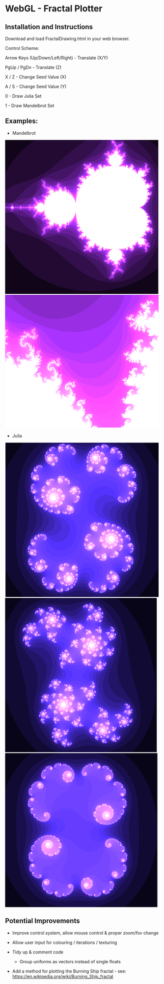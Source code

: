 WebGL - Fractal Plotter
=====

## Installation and Instructions

Download and load FractalDrawing.html in your web browser.

Control Scheme:

Arrow Keys (Up/Down/Left/Right) - Translate (X/Y)

PgUp / PgDn - Translate (Z)

X / Z - Change Seed Value (X)

A / S - Change Seed Value (Y)

0 - Draw Julia Set

1 - Draw Mandelbrot Set

## Examples:

- Mandelbrot

![MB1](/Images/MB/MB1.png?raw=true "Mandelbrot 1")
![MB2](/Images/MB/MB2.png?raw=true "Mandelbrot 2")


- Julia

![JL1](/Images/JL/JL1.png?raw=true "Julia 1")
![JL2](/Images/JL/JL2.png?raw=true "Julia 2")
![JL2](/Images/JL/JL3.png?raw=true "Julia 3")


## Potential Improvements
  
  - Improve control system, allow mouse control & proper zoom/fov change
    
   - Allow user input for colouring / iterations / texturing
  
  - Tidy up & comment code
    - Group uniforms as vectors instead of single floats  

  - Add a method for plotting the Burning Ship fractal - see: https://en.wikipedia.org/wiki/Burning_Ship_fractal

